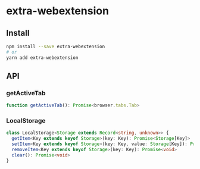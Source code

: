 # extra-webextension
## Install
```sh
npm install --save extra-webextension
# or
yarn add extra-webextension
```

## API
### getActiveTab
```ts
function getActiveTab(): Promise<browser.tabs.Tab>
```

### LocalStorage
```ts
class LocalStorage<Storage extends Record<string, unknown>> {
  getItem<Key extends keyof Storage>(key: Key): Promise<Storage[Key]>
  setItem<Key extends keyof Storage>(key: Key, value: Storage[Key]): Promise<void>
  removeItem<Key extends keyof Storage>(key: Key): Promise<void>
  clear(): Promise<void>
}
```
